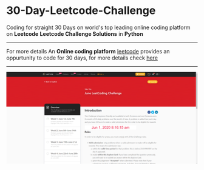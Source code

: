 # 30-Day-Leetcode-Challenge
Coding for straight 30 Days on world's top leading online coding platform on **Leetcode**
**Leetcode Challenge Solutions** in **Python**

- - - - - - - - - - - - - - - - - - - - - - - - - - - - - - - - - - - - - - - - - - - - - - - - - - - - - - - - - - - - - - - - -


For more details An **Online coding platform** [leetcode](https://leetcode.com/) provides an oppurtunity to code for 30 days,
for more details check [here](https://leetcode.com/explore/challenge/card/june-leetcoding-challenge/!)

- - - - - - - - - - - - - - - - - - - - - - - - - - - - - - - - - - - - - - - - - - - - - - - - - - - - - - - - - - - - - - - - - 
 
![Leetcode 30 Days May Challenge](https://github.com/Gangadharbhuvan/30_Days_Leetcode_Challenge-June-/blob/master/June%20Leetcode.png)
